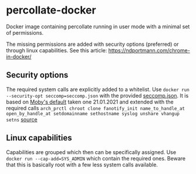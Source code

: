 # percollate-docker
Docker image containing percollate running in user mode with a minimal set of permissions.

The missing permissions are added with security options (preferred) or through linux capabilities.
See this article: https://ndportmann.com/chrome-in-docker/

## Security options
The required system calls are explicitly added to a whitelist.
Use `docker run --security-opt seccomp=seccomp.json` with the provided [seccomp.json](./seccomp.json).
It is based on [Moby's default](https://github.com/moby/moby/blob/eddbd6ff1ebf3df92129cc301d00693381f89d64/profiles/seccomp/default.json) taken one 21.01.2021 and extended with the required calls
`arch_prctl chroot clone fanotify_init name_to_handle_at open_by_handle_at setdomainname sethostname syslog unshare vhangup setns` [source](https://github.com/docker/for-linux/issues/496#issuecomment-441149510)

## Linux capabilities
Capabilities are grouped which then can be specifically assigned.
Use `docker run --cap-add=SYS_ADMIN` which contain the required ones.
Beware that this is basically root with a few less system calls available.